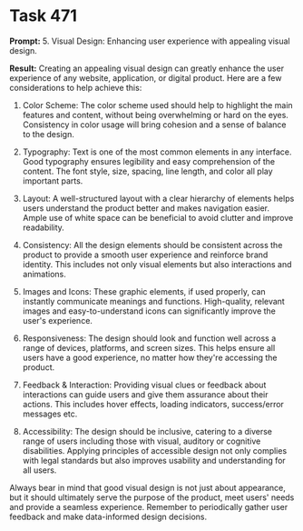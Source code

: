 # Task 471

**Prompt:** 5. Visual Design: Enhancing user experience with appealing visual design.

**Result:**
Creating an appealing visual design can greatly enhance the user experience of any website, application, or digital product. Here are a few considerations to help achieve this:

1. Color Scheme: The color scheme used should help to highlight the main features and content, without being overwhelming or hard on the eyes. Consistency in color usage will bring cohesion and a sense of balance to the design.

2. Typography: Text is one of the most common elements in any interface. Good typography ensures legibility and easy comprehension of the content. The font style, size, spacing, line length, and color all play important parts.

3. Layout: A well-structured layout with a clear hierarchy of elements helps users understand the product better and makes navigation easier. Ample use of white space can be beneficial to avoid clutter and improve readability.

4. Consistency: All the design elements should be consistent across the product to provide a smooth user experience and reinforce brand identity. This includes not only visual elements but also interactions and animations.

5. Images and Icons: These graphic elements, if used properly, can instantly communicate meanings and functions. High-quality, relevant images and easy-to-understand icons can significantly improve the user's experience.

6. Responsiveness: The design should look and function well across a range of devices, platforms, and screen sizes. This helps ensure all users have a good experience, no matter how they're accessing the product.

7. Feedback & Interaction: Providing visual clues or feedback about interactions can guide users and give them assurance about their actions. This includes hover effects, loading indicators, success/error messages etc.

8. Accessibility: The design should be inclusive, catering to a diverse range of users including those with visual, auditory or cognitive disabilities. Applying principles of accessible design not only complies with legal standards but also improves usability and understanding for all users.

Always bear in mind that good visual design is not just about appearance, but it should ultimately serve the purpose of the product, meet users' needs and provide a seamless experience. Remember to periodically gather user feedback and make data-informed design decisions.
